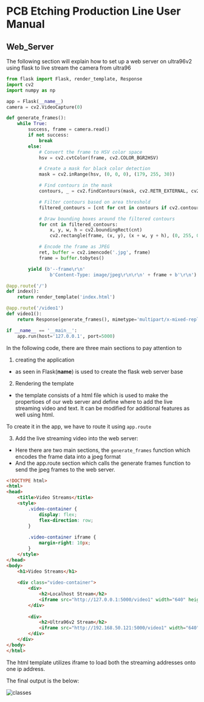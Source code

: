 # PCB Etching Production Line User Manual

## Web_Server

The following section will explain how to set up a web server on ultra96v2 using flask to live stream the camera from ultra96

```python
from flask import Flask, render_template, Response
import cv2
import numpy as np

app = Flask(__name__)
camera = cv2.VideoCapture(0)

def generate_frames():
    while True:
        success, frame = camera.read()
        if not success:
            break
        else:
            # Convert the frame to HSV color space
            hsv = cv2.cvtColor(frame, cv2.COLOR_BGR2HSV)

            # Create a mask for black color detection
            mask = cv2.inRange(hsv, (0, 0, 0), (179, 255, 30))

            # Find contours in the mask
            contours, _ = cv2.findContours(mask, cv2.RETR_EXTERNAL, cv2.CHAIN_APPROX_SIMPLE)

            # Filter contours based on area threshold
            filtered_contours = [cnt for cnt in contours if cv2.contourArea(cnt) > 200]

            # Draw bounding boxes around the filtered contours
            for cnt in filtered_contours:
                x, y, w, h = cv2.boundingRect(cnt)
                cv2.rectangle(frame, (x, y), (x + w, y + h), (0, 255, 0), 2)

            # Encode the frame as JPEG
            ret, buffer = cv2.imencode('.jpg', frame)
            frame = buffer.tobytes()

        yield (b'--frame\r\n'
                b'Content-Type: image/jpeg\r\n\r\n' + frame + b'\r\n')

@app.route('/')
def index():
    return render_template('index.html')

@app.route('/video1')
def video1():
    return Response(generate_frames(), mimetype='multipart/x-mixed-replace; boundary=frame')

if __name__ == '__main__':
    app.run(host='127.0.0.1', port=5000)
```
In the following code, there are three main sections to pay attention to

1) creating the application
 - as seen in Flask(__name__) is used to create the flask web server base

 2) Rendering the template
 - the template consists of a html file which is used to make the propertioes of our web server and define where to add the live streaming video and text. It can be modified for additional features as well using html.

 To create it in the app, we have to route it using `app.route`

 3) Add the live streaming video into the web server:

 - Here there are two main sections, the `generate_frames` function which encodes the frame data into a jpeg format
 - And the app.route section which calls the generate frames function to send the jpeg frames to the web server.

```html
<!DOCTYPE html>
<html>
<head>
    <title>Video Streams</title>
    <style>
        .video-container {
            display: flex;
            flex-direction: row;
        }
        
        .video-container iframe {
            margin-right: 10px;
        }
    </style>
</head>
<body>
    <h1>Video Streams</h1>
    
    <div class="video-container">
        <div>
            <h2>Localhost Stream</h2>
            <iframe src="http://127.0.0.1:5000/video1" width="640" height="480" frameborder="0"></iframe>
        </div>
        
        <div>
            <h2>Ultra96v2 Stream</h2>
            <iframe src="http://192.168.50.121:5000/video1" width="640" height="480" frameborder="0"></iframe>
        </div>
    </div>
</body>
</html>
```

The html template utilizes iframe to load both the streaming addresses onto one ip address.

 The final output is the below:

 ![classes](./stream.gif)